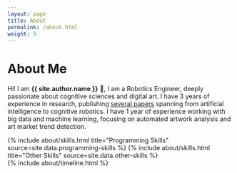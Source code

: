 ```yaml
---
layout: page
title: About
permalink: /about.html
weight: 5
---
```


# **About Me**

Hi! I am **{{ site.author.name }}** :wave:, 
I am a Robotics Engineer, deeply passionate about cognitive sciences and digital art. 
I have 3 years of experience in research, publishing <a href="/publications/">several papers</a>
spanning from artificial intelligence to cognitive robotics.
I have 1 year of experience working with big data and machine learning, focusing on automated artwork analysis and art market trend detection.


<div class="row">
{% include about/skills.html title="Programming Skills" source=site.data.programming-skills %}
{% include about/skills.html title="Other Skills" source=site.data.other-skills %}
</div>

<div class="row">
{% include about/timeline.html %}
</div>